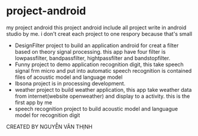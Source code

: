 # project-android
my project android
this project android include all project write in android studio by me. i don't creat each project to one respory because that's small

- DesignFilter project to build an application android for creat a filter based on theory signal processing.
this app have four filter is lowpassfilter, bandpassfilter, hightpassfilter and bandstopfilter.
- Funny project to demo application recognition digit, this take speech signal frm micro and put into automatic speech recognition is contained
files of acoustic model and language model
- Ibsona project is in processing development.
- weather project to build weather application, this app take weather data from internet(website openweather) and display to a activity. this is the first app by me
- speech recognition project to build acoustic model and languague model for recognition digit

CREATED BY NGUYỄN VĂN THỊNH
